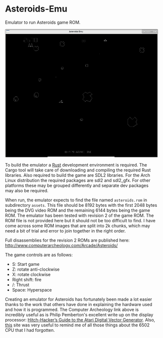 # Asteroids-Emu

Emulator to run Asteroids game ROM.

![Screenshot](screenshot.png "Screenshot")

To build the emulator a [Rust](https://www.rust-lang.org) development
environment is required. The Cargo tool will take care of downloading and
compiling the required Rust libraries. Also required to build the game are
SDL2 libraries. For the Arch Linux distribution the required packages are
sdl2 and sdl2_gfx. For other platforms these may be grouped differently and
separate dev packages may also be required.

When run, the emulator expects to find the file named `asteroids.rom` in
subdirectory `assets`. This file should be 8192 bytes with the first 2048 bytes
being the DVG video ROM and the remaining 6144 bytes being the game ROM. The
emulator has been tested with revision 2 of the game ROM. The ROM file is not
provided here but it should not be too difficult to find. I have come across
some ROM images that are split into 2k chunks, which may need a bit of trial and
error to join together in the right order.

Full disassemblies for the revision 2 ROMs are published here:
http://www.computerarcheology.com/Arcade/Asteroids/

The game controls are as follows:
* S: Start game
* Z: rotate anti-clockwise
* X: rotate clockwise
* Right shift: fire
* /: Thrust
* Space: Hyperspace

Creating an emulator for Asteroids has fortunately been made a lot easier
thanks to the work that others have done in explaining the hardware used and
how it is programmed. The Computer Archeology link above is incredibly useful
as is Philip Pemberton's excellent write up on the display processor:
[Hitch-Hacker’s Guide to the Atari Digital Vector Generator](https://www.philpem.me.uk/elec/vecgen.pdf).
Also, [this](http://www.obelisk.me.uk/6502/) site was very useful to
remind me of all those things about the 6502 CPU that I had forgotten.

